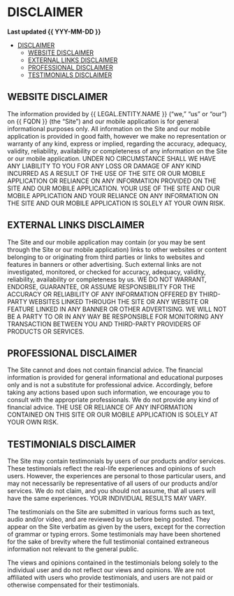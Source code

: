 # DISCLAIMER

**Last updated {{ YYY-MM-DD }}**

- [DISCLAIMER](#disclaimer)
  - [WEBSITE DISCLAIMER](#website-disclaimer)
  - [EXTERNAL LINKS DISCLAIMER](#external-links-disclaimer)
  - [PROFESSIONAL DISCLAIMER](#professional-disclaimer)
  - [TESTIMONIALS DISCLAIMER](#testimonials-disclaimer)

## WEBSITE DISCLAIMER

The information provided by {{ LEGAL.ENTITY.NAME }} (“we,” “us” or “our”) on {{ FQDN }} (the
“Site”) and our mobile application is for general informational purposes only. All information on the Site and our mobile
application is provided in good faith, however we make no representation or warranty of any kind, express or implied,
regarding the accuracy, adequacy, validity, reliability, availability or completeness of any information on the Site or our
mobile application. UNDER NO CIRCUMSTANCE SHALL WE HAVE ANY LIABILITY TO YOU FOR ANY LOSS OR
DAMAGE OF ANY KIND INCURRED AS A RESULT OF THE USE OF THE SITE OR OUR MOBILE
APPLICATION OR RELIANCE ON ANY INFORMATION PROVIDED ON THE SITE AND OUR MOBILE
APPLICATION. YOUR USE OF THE SITE AND OUR MOBILE APPLICATION AND YOUR RELIANCE ON ANY
INFORMATION ON THE SITE AND OUR MOBILE APPLICATION IS SOLELY AT YOUR OWN RISK.

## EXTERNAL LINKS DISCLAIMER

The Site and our mobile application may contain (or you may be sent through the Site or our mobile application)
links to other websites or content belonging to or originating from third parties or links to websites and features in
banners or other advertising. Such external links are not investigated, monitored, or checked for accuracy, adequacy,
validity, reliability, availability or completeness by us. WE DO NOT WARRANT, ENDORSE, GUARANTEE, OR
ASSUME RESPONSIBILITY FOR THE ACCURACY OR RELIABILITY OF ANY INFORMATION OFFERED BY
THIRD-PARTY WEBSITES LINKED THROUGH THE SITE OR ANY WEBSITE OR FEATURE LINKED IN ANY
BANNER OR OTHER ADVERTISING. WE WILL NOT BE A PARTY TO OR IN ANY WAY BE RESPONSIBLE FOR
MONITORING ANY TRANSACTION BETWEEN YOU AND THIRD-PARTY PROVIDERS OF PRODUCTS OR
SERVICES.

## PROFESSIONAL DISCLAIMER

The Site cannot and does not contain financial advice. The financial information is provided for general informational
and educational purposes only and is not a substitute for professional advice. Accordingly, before taking any actions
based upon such information, we encourage you to consult with the appropriate professionals. We do not provide any
kind of financial advice. THE USE OR RELIANCE OF ANY INFORMATION CONTAINED ON THIS SITE OR OUR
MOBILE APPLICATION IS SOLELY AT YOUR OWN RISK.

## TESTIMONIALS DISCLAIMER

The Site may contain testimonials by users of our products and/or services. These testimonials reflect the real-life
experiences and opinions of such users. However, the experiences are personal to those particular users, and may
not necessarily be representative of all users of our products and/or services. We do not claim, and you should not
assume, that all users will have the same experiences. YOUR INDIVIDUAL RESULTS MAY VARY.

The testimonials on the Site are submitted in various forms such as text, audio and/or video, and are reviewed by us
before being posted. They appear on the Site verbatim as given by the users, except for the correction of grammar or
typing errors. Some testimonials may have been shortened for the sake of brevity where the full testimonial contained
extraneous information not relevant to the general public.

The views and opinions contained in the testimonials belong solely to the individual user and do not reflect our views
and opinions. We are not affiliated with users who provide testimonials, and users are not paid or otherwise
compensated for their testimonials.
